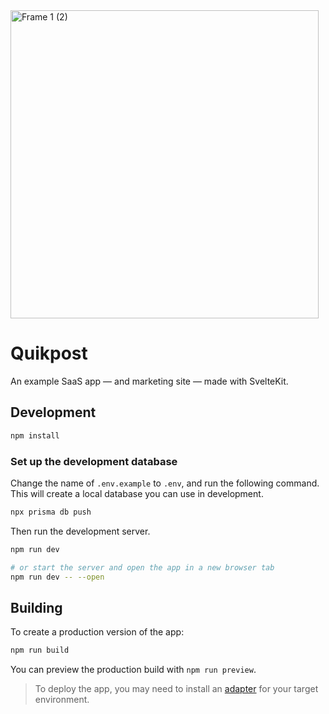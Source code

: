 <img width="493" alt="Frame 1 (2)" src="https://user-images.githubusercontent.com/18753964/194757487-388aadac-d5b9-46ae-a608-b099d1a77a37.png">

# Quikpost
An example SaaS app — and marketing site — made with SvelteKit.

## Development

```bash
npm install
```

### Set up the development database

Change the name of `.env.example` to `.env`, and run the following command. This will create a local database you can use in development.

```bash
npx prisma db push
```

Then run the development server.

```bash
npm run dev

# or start the server and open the app in a new browser tab
npm run dev -- --open
```

## Building

To create a production version of the app:

```bash
npm run build
```

You can preview the production build with `npm run preview`.

> To deploy the app, you may need to install an [adapter](https://kit.svelte.dev/docs/adapters) for your target environment.
